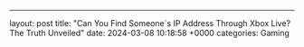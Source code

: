 ---
layout: post
title: "Can You Find Someone`s IP Address Through Xbox Live? The Truth Unveiled"
date:   2024-03-08 10:18:58 +0000
categories: Gaming

